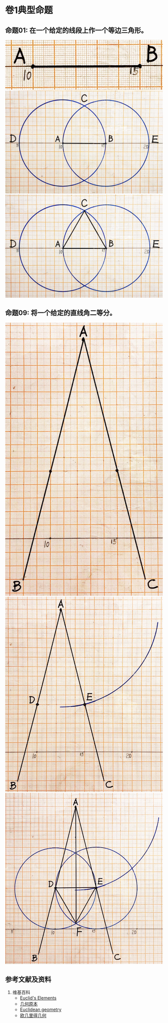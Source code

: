 # 卷1典型命题

## 命题01: 在一个给定的线段上作一个等边三角形。
![](/images/欧几里得几何/欧几里得元素中典型的几何实验/卷1典型命题/1a1.jpg)
![](/images/欧几里得几何/欧几里得元素中典型的几何实验/卷1典型命题/1a2.jpg)
![](/images/欧几里得几何/欧几里得元素中典型的几何实验/卷1典型命题/1a3.jpg)

## 命题09: 将一个给定的直线角二等分。
![](/images/欧几里得几何/欧几里得元素中典型的几何实验/卷1典型命题/9a1.jpg)
![](/images/欧几里得几何/欧几里得元素中典型的几何实验/卷1典型命题/9a2.jpg)
![](/images/欧几里得几何/欧几里得元素中典型的几何实验/卷1典型命题/9a3.jpg)

## 参考文献及资料

1. 维基百科
	- [Euclid's Elements](https://en.wikipedia.org/wiki/Euclid%27s_Elements) 
	- [几何原本](https://zh.wikipedia.org/wiki/%E5%87%A0%E4%BD%95%E5%8E%9F%E6%9C%AC) 
	- [Euclidean geometry](https://en.wikipedia.org/wiki/Euclidean_geometry) 
	- [欧几里得几何](https://zh.wikipedia.org/wiki/%E6%AC%A7%E5%87%A0%E9%87%8C%E5%BE%97%E5%87%A0%E4%BD%95) 



